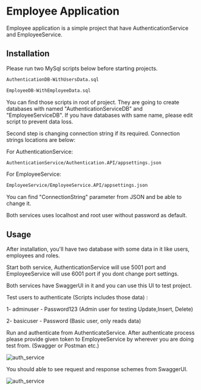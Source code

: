 # Employee Application

Employee application is a simple project that have AuthenticationService and EmployeeService.

## Installation

Please run two MySql scripts below before starting projects.

```bash
AuthenticationDB-WithUsersData.sql
```
```bash
EmployeeDB-WithEmployeeData.sql
```

You can find those scripts in root of project. They are going to create databases with named "AuthenticationServiceDB" and "EmployeeServiceDB". If you have databases with same name, please edit script to prevent data loss.

Second step is changing connection string if its required. Connection strings locations are below:

For AuthenticationService:

```bash
AuthenticationService/Authentication.API/appsettings.json
```
For EmployeeService:

```bash
EmployeeService/EmployeeService.API/appsettings.json
```

You can find "ConnectionString" parameter from JSON and be able to change it.

Both services uses localhost and root user without password as default.

## Usage

After installation, you'll have two database with some data in it like users, employees and roles.

Start both service, AuthenticationService will use 5001 port and EmployeeService will use 6001 port if you dont change port settings.

Both services have SwaggerUI in it and you can use this UI to test project.

Test users to authenticate (Scripts includes those data) :

1- adminuser - Password123 (Admin user for testing Update,Insert, Delete)

2- basicuser - Password (Basic user, only reads data)

Run and authenticate from AuthenticateService.
After authenticate process please provide given token to EmployeeService by wherever you are doing test from. (Swagger or Postman etc.)

![auth_service](https://i.imgur.com/tCsg53G.png)

You should able to see request and response schemes from SwaggerUI.

![auth_service](https://i.imgur.com/yXnUHNI.png)
